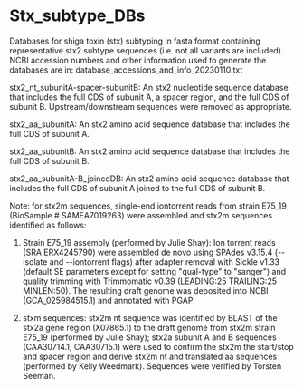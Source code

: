 # Stx_subtype_DBs
Databases for shiga toxin (stx) subtyping in fasta format containing representative stx2 subtype sequences (i.e. not all variants are included). NCBI accession numbers and other information used to generate the databases are in: database_accessions_and_info_20230110.txt

stx2_nt_subunitA-spacer-subunitB: An stx2 nucleotide sequence database that includes the full CDS of subunit A, a spacer region, and the full CDS of subunit B. Upstream/downstream sequences were removed as appropriate. 

stx2_aa_subunitA: An stx2 amino acid sequence database that includes the full CDS of subunit A.

stx2_aa_subunitB: An stx2 amino acid sequence database that includes the full CDS of subunit B.

stx2_aa_subunitA-B_joinedDB: An stx2 amino acid sequence database that includes the full CDS of subunit A joined to the full CDS of subunit B.



Note: for stx2m sequences, single-end iontorrent reads from strain E75_19 (BioSample # SAMEA7019263) were assembled and stx2m sequences identified as follows: 

1. Strain E75_19 assembly (performed by Julie Shay): Ion torrent reads (SRA ERX4245790) were assembled de novo using SPAdes v3.15.4 (--isolate and --iontorrent flags) after adapter removal with Sickle v1.33 (default SE parameters except for setting "qual-type" to "sanger") and quality trimming with Trimmomatic v0.39 (LEADING:25 TRAILING:25 MINLEN:50). The resulting draft genome was deposited into NCBI (GCA_025984515.1) and annotated with PGAP. 

2. stxm sequences: stx2m nt sequence was identified by BLAST of the stx2a gene region (X07865.1) to the draft genome from stx2m strain E75_19 (performed by Julie Shay); stx2a subunit A and B sequences (CAA30714.1, CAA30715.1) were used to confirm the stx2m the start/stop and spacer region and derive stx2m nt and translated aa sequences (performed by Kelly Weedmark). Sequences were verified by Torsten Seeman. 
